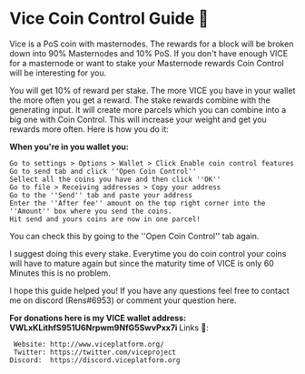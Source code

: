 # Vice Coin Control Guide 🍏

Vice is a PoS coin with masternodes. The rewards for a block will be broken down into 90% Masternodes and 10% PoS. If you don't have enough VICE for a masternode or want to stake your Masternode rewards Coin Control will be interesting for you.

You will get 10% of reward per stake. The more VICE you have in your wallet the more often you get a reward.  The stake rewards combine with the generating input. It will create more parcels which you can combine into a big one with Coin Control. This will increase your weight and get you rewards more often. Here is how you do it:

<b>When you're in you wallet you:</b>

    Go to settings > Options > Wallet > Click Enable coin control features
    Go to send tab and click ''Open Coin Control''
    Sellect all the coins you have and then click ''OK''
    Go to file > Receiving addresses > Copy your address 
    Go to the ''Send'' tab and paste your address
    Enter the ''After fee'' amount on the top right corner into the ''Amount'' box where you send the coins.
    Hit send and yours coins are now in one parcel!

You can check this by going to the ''Open Coin Control'' tab again. 

I suggest doing this every stake. Everytime you do coin control your coins will have to mature again but since the maturity time of VICE is only 60 Minutes this is no problem.

I hope this guide helped you! If you have any questions feel free to contact me on discord (Rens#6953) or comment your question here.

<b>For donations here is my VICE wallet address: VWLxKLithfS951U6Nrpwm9NfG5SwvPxx7i </b>
Links 🔗:

     Website: http://www.viceplatform.org/ 
     Twitter: https://twitter.com/viceproject 
    Discord:  https://discord.viceplatform.org
